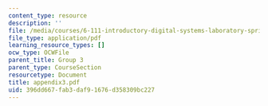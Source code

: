 ```yaml
---
content_type: resource
description: ''
file: /media/courses/6-111-introductory-digital-systems-laboratory-spring-2006/396dd667fab3daf91676d358309bc227_appendix3.pdf
file_type: application/pdf
learning_resource_types: []
ocw_type: OCWFile
parent_title: Group 3
parent_type: CourseSection
resourcetype: Document
title: appendix3.pdf
uid: 396dd667-fab3-daf9-1676-d358309bc227
---
```

